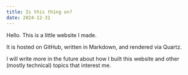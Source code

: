 ```yaml
---
title: Is this thing on?
date: 2024-12-31
---
```


Hello. This is a little website I made.

It is hosted on GitHub, written in Markdown, and rendered via Quartz.

I will write more in the future about how I built this website and other (mostly
technical) topics that interest me.
